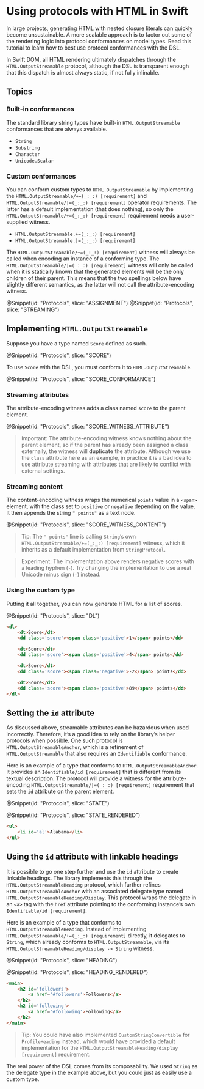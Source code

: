 # Using protocols with HTML in Swift

In large projects, generating HTML with nested closure literals can quickly become
unsustainable. A more scalable approach is to factor out some of the rendering logic into
protocol conformances on model types. Read this tutorial to learn how to best use protocol
conformances with the DSL.

In Swift DOM, all HTML rendering ultimately dispatches through the ``HTML.OutputStreamable``
protocol, although the DSL is transparent enough that this dispatch is almost always static, if
not fully inlinable.

## Topics

### Built-in conformances

The standard library string types have built-in ``HTML.OutputStreamable`` conformances that are
always available.

-   ``String``
-   ``Substring``
-   ``Character``
-   ``Unicode.Scalar``

### Custom conformances

You can conform custom types to ``HTML.OutputStreamable`` by implementing the
``HTML.OutputStreamable/+=(_:_:) [requirement]`` and
``HTML.OutputStreamable/|=(_:_:) [requirement]`` operator requirements. The latter has a default
implementation (that does nothing), so only the ``HTML.OutputStreamable/+=(_:_:) [requirement]``
requirement needs a user-supplied witness.

-   ``HTML.OutputStreamable.+=(_:_:) [requirement]``
-   ``HTML.OutputStreamable.|=(_:_:) [requirement]``

The ``HTML.OutputStreamable/+=(_:_:) [requirement]`` witness will always be called when encoding
an instance of a conforming type. The ``HTML.OutputStreamable/|=(_:_:) [requirement]`` witness
will only be called when it is statically known that the generated elements will be the only
children of their parent. This means that the two spellings below have slightly different
semantics, as the latter will not call the attribute-encoding witness.

@Snippet(id: "Protocols", slice: "ASSIGNMENT")
@Snippet(id: "Protocols", slice: "STREAMING")

## Implementing `HTML.OutputStreamable`

Suppose you have a type named `Score` defined as such.

@Snippet(id: "Protocols", slice: "SCORE")

To use `Score` with the DSL, you must conform it to ``HTML.OutputStreamable``.

@Snippet(id: "Protocols", slice: "SCORE_CONFORMANCE")

### Streaming attributes

The attribute-encoding witness adds a class named `score` to the parent element.

@Snippet(id: "Protocols", slice: "SCORE_WITNESS_ATTRIBUTE")

>   Important:
>   The attribute-encoding witness knows nothing about the parent element, so if the parent has
>   already been assigned a class externally, the witness will **duplicate** the attribute.
>   Although we use the `class` attribute here as an example, in practice it is a bad idea to
>   use attribute streaming with attributes that are likely to conflict with external settings.

### Streaming content

The content-encoding witness wraps the numerical `points` value in a `<span>` element, with the
class set to `positive` or `negative` depending on the value. It then appends the string
`" points"` as a text node.

@Snippet(id: "Protocols", slice: "SCORE_WITNESS_CONTENT")

>   Tip:
>   The `" points"` line is calling ``String``’s own
>   ``HTML.OutputStreamable/+=(_:_:) [requirement]`` witness, which it inherits as a default
>   implementation from ``StringProtocol``.

>   Experiment:
>   The implementation above renders negative scores with a leading hyphen (`-`). Try changing
>   the implementation to use a real Unicode minus sign (`−`) instead.

### Using the custom type

Putting it all together, you can now generate HTML for a list of scores.

@Snippet(id: "Protocols", slice: "DL")

```html
<dl>
    <dt>Score</dt>
    <dd class='score'><span class='positive'>1</span> points</dd>

    <dt>Score</dt>
    <dd class='score'><span class='positive'>4</span> points</dd>

    <dt>Score</dt>
    <dd class='score'><span class='negative'>-2</span> points</dd>

    <dt>Score</dt>
    <dd class='score'><span class='positive'>89</span> points</dd>
</dl>
```

## Setting the `id` attribute

As discussed above, streamable attributes can be hazardous when used incorrectly. Therefore,
it’s a good idea to rely on the library’s helper protocols when possible. One such protocol is
``HTML.OutputStreamableAnchor``, which is a refinement of ``HTML.OutputStreamable`` that also
requires an ``Identifiable`` conformance.

Here is an example of a type that conforms to ``HTML.OutputStreamableAnchor``. It provides an
``Identifiable/id [requirement]`` that is different from its textual description. The protocol
will provide a witness for the attribute-encoding
``HTML.OutputStreamable/|=(_:_:) [requirement]`` requirement that sets the `id` attribute on the
parent element.

@Snippet(id: "Protocols", slice: "STATE")

@Snippet(id: "Protocols", slice: "STATE_RENDERED")

```html
<ul>
    <li id='al'>Alabama</li>
</ul>
```


## Using the `id` attribute with linkable headings

It is possible to go one step further and use the `id` attribute to create linkable headings.
The library implements this through the ``HTML.OutputStreamableHeading`` protocol, which further
refines ``HTML.OutputStreamableAnchor`` with an associated delegate type named
``HTML.OutputStreamableHeading/Display``. This protocol wraps the delegate in an `<a>` tag with
the `href` attribute pointing to the conforming instance’s own
``Identifiable/id [requirement]``.

Here is an example of a type that conforms to ``HTML.OutputStreamableHeading``. Instead of
implementing ``HTML.OutputStreamable/+=(_:_:) [requirement]`` directly, it delegates to
``String``, which already conforms to ``HTML.OutputStreamable``, via its
``HTML.OutputStreamableHeading/display -> String`` witness.

@Snippet(id: "Protocols", slice: "HEADING")

@Snippet(id: "Protocols", slice: "HEADING_RENDERED")

```html
<main>
    <h2 id='followers'>
        <a href='#followers'>Followers</a>
    </h2>
    <h2 id='following'>
        <a href='#following'>Following</a>
    </h2>
</main>
```

>   Tip:
>   You could have also implemented ``CustomStringConvertible`` for `ProfileHeading` instead,
>   which would have provided a default implementation for the
>   ``HTML.OutputStreamableHeading/display [requirement]`` requirement.

The real power of the DSL comes from its composability. We used ``String`` as the delegate type
in the example above, but you could just as easily use a custom type.
